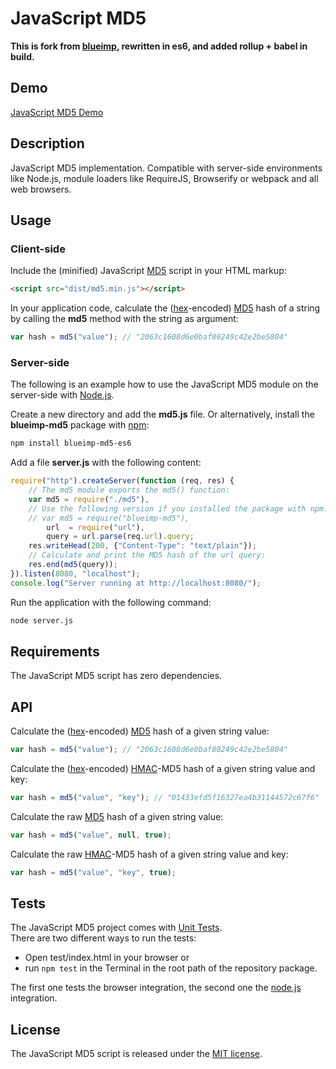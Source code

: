 # JavaScript MD5

**This is fork from [blueimp](https://github.com/blueimp/JavaScript-MD5), rewritten in es6, and added rollup + babel in build.**

## Demo
[JavaScript MD5 Demo](https://blueimp.github.io/JavaScript-MD5/)

## Description
JavaScript MD5 implementation. Compatible with server-side environments like
Node.js, module loaders like RequireJS, Browserify or webpack and all web
browsers.

## Usage

### Client-side
Include the (minified) JavaScript [MD5](https://en.wikipedia.org/wiki/MD5)
script in your HTML markup:

```html
<script src="dist/md5.min.js"></script>
```

In your application code, calculate the
([hex](https://en.wikipedia.org/wiki/Hexadecimal)-encoded)
[MD5](https://en.wikipedia.org/wiki/MD5) hash of a string by calling the **md5**
method with the string as argument:

```js
var hash = md5("value"); // "2063c1608d6e0baf80249c42e2be5804"
```

### Server-side

The following is an example how to use the JavaScript MD5 module on the
server-side with [Node.js](http://nodejs.org/).

Create a new directory and add the **md5.js** file. Or alternatively,
install the **blueimp-md5** package with [npm](https://www.npmjs.org/):

```sh
npm install blueimp-md5-es6
```

Add a file **server.js** with the following content:

```js
require("http").createServer(function (req, res) {
    // The md5 module exports the md5() function:
    var md5 = require("./md5"),
    // Use the following version if you installed the package with npm:
    // var md5 = require("blueimp-md5"),
        url  = require("url"),
        query = url.parse(req.url).query;
    res.writeHead(200, {"Content-Type": "text/plain"});
    // Calculate and print the MD5 hash of the url query:
    res.end(md5(query));
}).listen(8080, "localhost");
console.log("Server running at http://localhost:8080/");
```


Run the application with the following command:

```sh
node server.js
```

## Requirements
The JavaScript MD5 script has zero dependencies.

## API

Calculate the ([hex](https://en.wikipedia.org/wiki/Hexadecimal)-encoded)
[MD5](https://en.wikipedia.org/wiki/MD5) hash of a given string value:

```js
var hash = md5("value"); // "2063c1608d6e0baf80249c42e2be5804"
```

Calculate the ([hex](https://en.wikipedia.org/wiki/Hexadecimal)-encoded)
[HMAC](https://en.wikipedia.org/wiki/HMAC)-MD5 hash of a given string value and
key:

```js
var hash = md5("value", "key"); // "01433efd5f16327ea4b31144572c67f6"
```

Calculate the raw [MD5](https://en.wikipedia.org/wiki/MD5) hash of a given
string value:

```js
var hash = md5("value", null, true);
```

Calculate the raw [HMAC](https://en.wikipedia.org/wiki/HMAC)-MD5 hash of a given
string value and key:

```js
var hash = md5("value", "key", true);
```

## Tests
The JavaScript MD5 project comes with
[Unit Tests](https://en.wikipedia.org/wiki/Unit_testing).  
There are two different ways to run the tests:

* Open test/index.html in your browser or
* run `npm test` in the Terminal in the root path of the repository package.

The first one tests the browser integration, the second one the
[node.js](http://nodejs.org/) integration.


## License
The JavaScript MD5 script is released under the
[MIT license](https://opensource.org/licenses/MIT).
